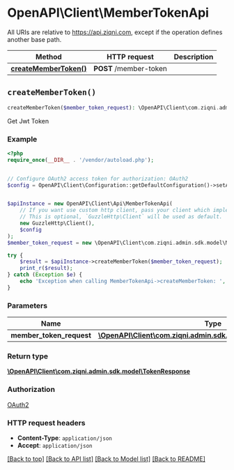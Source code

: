 # OpenAPI\Client\MemberTokenApi

All URIs are relative to https://api.ziqni.com, except if the operation defines another base path.

| Method | HTTP request | Description |
| ------------- | ------------- | ------------- |
| [**createMemberToken()**](MemberTokenApi.md#createMemberToken) | **POST** /member-token |  |


## `createMemberToken()`

```php
createMemberToken($member_token_request): \OpenAPI\Client\com.ziqni.admin.sdk.model\TokenResponse
```



Get Jwt Token

### Example

```php
<?php
require_once(__DIR__ . '/vendor/autoload.php');


// Configure OAuth2 access token for authorization: OAuth2
$config = OpenAPI\Client\Configuration::getDefaultConfiguration()->setAccessToken('YOUR_ACCESS_TOKEN');


$apiInstance = new OpenAPI\Client\Api\MemberTokenApi(
    // If you want use custom http client, pass your client which implements `GuzzleHttp\ClientInterface`.
    // This is optional, `GuzzleHttp\Client` will be used as default.
    new GuzzleHttp\Client(),
    $config
);
$member_token_request = new \OpenAPI\Client\com.ziqni.admin.sdk.model\MemberTokenRequest(); // \OpenAPI\Client\com.ziqni.admin.sdk.model\MemberTokenRequest

try {
    $result = $apiInstance->createMemberToken($member_token_request);
    print_r($result);
} catch (Exception $e) {
    echo 'Exception when calling MemberTokenApi->createMemberToken: ', $e->getMessage(), PHP_EOL;
}
```

### Parameters

| Name | Type | Description  | Notes |
| ------------- | ------------- | ------------- | ------------- |
| **member_token_request** | [**\OpenAPI\Client\com.ziqni.admin.sdk.model\MemberTokenRequest**](../Model/MemberTokenRequest.md)|  | |

### Return type

[**\OpenAPI\Client\com.ziqni.admin.sdk.model\TokenResponse**](../Model/TokenResponse.md)

### Authorization

[OAuth2](../../README.md#OAuth2)

### HTTP request headers

- **Content-Type**: `application/json`
- **Accept**: `application/json`

[[Back to top]](#) [[Back to API list]](../../README.md#endpoints)
[[Back to Model list]](../../README.md#models)
[[Back to README]](../../README.md)
